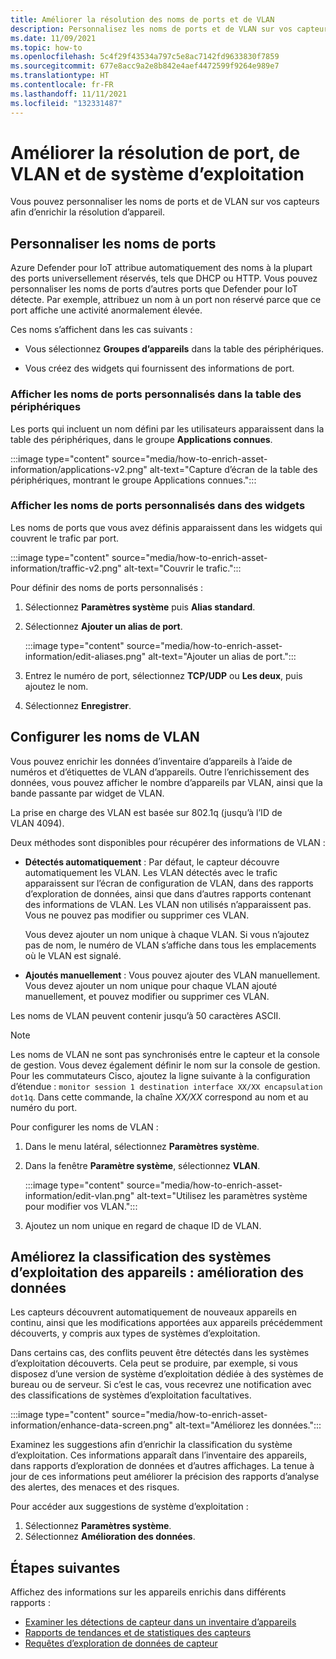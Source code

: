 ```yaml
---
title: Améliorer la résolution des noms de ports et de VLAN
description: Personnalisez les noms de ports et de VLAN sur vos capteurs afin d’enrichir la résolution d’appareil.
ms.date: 11/09/2021
ms.topic: how-to
ms.openlocfilehash: 5c4f29f43534a797c5e8ac7142fd9633830f7859
ms.sourcegitcommit: 677e8acc9a2e8b842e4aef4472599f9264e989e7
ms.translationtype: HT
ms.contentlocale: fr-FR
ms.lasthandoff: 11/11/2021
ms.locfileid: "132331487"
---
```

# <a name="enhance-port-vlan-and-os-resolution"></a>Améliorer la résolution de port, de VLAN et de système d’exploitation

Vous pouvez personnaliser les noms de ports et de VLAN sur vos capteurs afin d’enrichir la résolution d’appareil.

## <a name="customize-port-names"></a>Personnaliser les noms de ports

Azure Defender pour IoT attribue automatiquement des noms à la plupart des ports universellement réservés, tels que DHCP ou HTTP. Vous pouvez personnaliser les noms de ports d’autres ports que Defender pour IoT détecte. Par exemple, attribuez un nom à un port non réservé parce que ce port affiche une activité anormalement élevée.

Ces noms s’affichent dans les cas suivants :

  - Vous sélectionnez **Groupes d’appareils** dans la table des périphériques.

  - Vous créez des widgets qui fournissent des informations de port.

### <a name="view-custom-port-names-in-the-device-map"></a>Afficher les noms de ports personnalisés dans la table des périphériques

Les ports qui incluent un nom défini par les utilisateurs apparaissent dans la table des périphériques, dans le groupe **Applications connues**.

:::image type="content" source="media/how-to-enrich-asset-information/applications-v2.png" alt-text="Capture d’écran de la table des périphériques, montrant le groupe Applications connues.":::

### <a name="view-custom-port-names-in-widgets"></a>Afficher les noms de ports personnalisés dans des widgets

Les noms de ports que vous avez définis apparaissent dans les widgets qui couvrent le trafic par port.

:::image type="content" source="media/how-to-enrich-asset-information/traffic-v2.png" alt-text="Couvrir le trafic.":::

Pour définir des noms de ports personnalisés :

1. Sélectionnez **Paramètres système** puis **Alias standard**.

2. Sélectionnez **Ajouter un alias de port**.

    :::image type="content" source="media/how-to-enrich-asset-information/edit-aliases.png" alt-text="Ajouter un alias de port.":::

3. Entrez le numéro de port, sélectionnez **TCP/UDP** ou **Les deux**, puis ajoutez le nom.

4. Sélectionnez **Enregistrer**.

## <a name="configure-vlan-names"></a>Configurer les noms de VLAN

Vous pouvez enrichir les données d’inventaire d’appareils à l’aide de numéros et d’étiquettes de VLAN d’appareils. Outre l’enrichissement des données, vous pouvez afficher le nombre d’appareils par VLAN, ainsi que la bande passante par widget de VLAN.

La prise en charge des VLAN est basée sur 802.1q (jusqu’à l’ID de VLAN 4094).

Deux méthodes sont disponibles pour récupérer des informations de VLAN :

- **Détectés automatiquement** : Par défaut, le capteur découvre automatiquement les VLAN. Les VLAN détectés avec le trafic apparaissent sur l’écran de configuration de VLAN, dans des rapports d’exploration de données, ainsi que dans d’autres rapports contenant des informations de VLAN. Les VLAN non utilisés n’apparaissent pas. Vous ne pouvez pas modifier ou supprimer ces VLAN. 

  Vous devez ajouter un nom unique à chaque VLAN. Si vous n’ajoutez pas de nom, le numéro de VLAN s’affiche dans tous les emplacements où le VLAN est signalé.

- **Ajoutés manuellement** : Vous pouvez ajouter des VLAN manuellement. Vous devez ajouter un nom unique pour chaque VLAN ajouté manuellement, et pouvez modifier ou supprimer ces VLAN.

Les noms de VLAN peuvent contenir jusqu’à 50 caractères ASCII.

> [!NOTE]
> Les noms de VLAN ne sont pas synchronisés entre le capteur et la console de gestion. Vous devez également définir le nom sur la console de gestion.  
Pour les commutateurs Cisco, ajoutez la ligne suivante à la configuration d’étendue : `monitor session 1 destination interface XX/XX encapsulation dot1q`. Dans cette commande, la chaîne *XX/XX* correspond au nom et au numéro du port.

Pour configurer les noms de VLAN :

1. Dans le menu latéral, sélectionnez **Paramètres système**.

2. Dans la fenêtre **Paramètre système**, sélectionnez **VLAN**.

    :::image type="content" source="media/how-to-enrich-asset-information/edit-vlan.png" alt-text="Utilisez les paramètres système pour modifier vos VLAN.":::

3. Ajoutez un nom unique en regard de chaque ID de VLAN.

## <a name="improve-device-operating-system-classification-data-enhancement"></a>Améliorez la classification des systèmes d’exploitation des appareils : amélioration des données

Les capteurs découvrent automatiquement de nouveaux appareils en continu, ainsi que les modifications apportées aux appareils précédemment découverts, y compris aux types de systèmes d’exploitation.

Dans certains cas, des conflits peuvent être détectés dans les systèmes d’exploitation découverts. Cela peut se produire, par exemple, si vous disposez d’une version de système d’exploitation dédiée à des systèmes de bureau ou de serveur. Si c’est le cas, vous recevrez une notification avec des classifications de systèmes d’exploitation facultatives.

:::image type="content" source="media/how-to-enrich-asset-information/enhance-data-screen.png" alt-text="Améliorez les données.":::

Examinez les suggestions afin d’enrichir la classification du système d’exploitation. Ces informations apparaît dans l’inventaire des appareils, dans rapports d’exploration de données et d’autres affichages. La tenue à jour de ces informations peut améliorer la précision des rapports d’analyse des alertes, des menaces et des risques.

Pour accéder aux suggestions de système d’exploitation :

1. Sélectionnez **Paramètres système**.
1. Sélectionnez **Amélioration des données**.

## <a name="next-steps"></a>Étapes suivantes

Affichez des informations sur les appareils enrichis dans différents rapports :

- [Examiner les détections de capteur dans un inventaire d’appareils](how-to-investigate-sensor-detections-in-a-device-inventory.md)
- [Rapports de tendances et de statistiques des capteurs](how-to-create-trends-and-statistics-reports.md)
- [Requêtes d’exploration de données de capteur](how-to-create-data-mining-queries.md)
